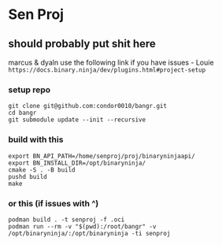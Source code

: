 # Sen Proj

## should probably put shit here


marcus & dyaln use the following link if you have issues - Louie 
`https://docs.binary.ninja/dev/plugins.html#project-setup`


### setup repo

```
git clone git@github.com:condor0010/bangr.git
cd bangr
git submodule update --init --recursive
```

### build with this

```
export BN_API_PATH=/home/senproj/proj/binaryninjaapi/
export BN_INSTALL_DIR=/opt/binaryninja/
cmake -S . -B build
pushd build
make
```

### or this (if issues with ^)

```
podman build . -t senproj -f .oci
podman run --rm -v "$(pwd):/root/bangr" -v /opt/binaryninja/:/opt/binaryninja -ti senproj
```

